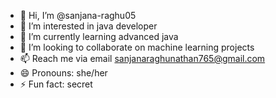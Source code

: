 - 👋 Hi, I’m @sanjana-raghu05
- 👀 I’m interested in java developer 
- 🌱 I’m currently learning advanced java
- 💞️ I’m looking to collaborate on machine learning projects
- 📫 Reach me via email sanjanaraghunathan765@gmail.com 
- 😄 Pronouns: she/her
- ⚡ Fun fact: secret 

<!---
sanjana-raghu05/sanjana-raghu05 is a ✨ special ✨ repository because its `README.md` (this file) appears on your GitHub profile.
You can click the Preview link to take a look at your changes.
--->
